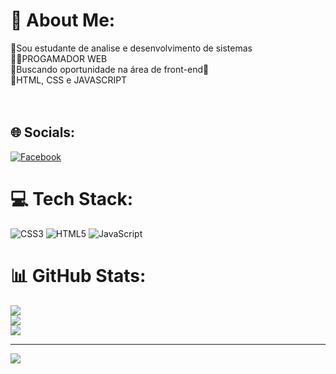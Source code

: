# 💫 About Me:
📝Sou estudante de analise e desenvolvimento de sistemas<br>🧑‍💻PROGAMADOR WEB<br>🚨Buscando  oportunidade na área de front-end🚨<br>📌HTML, CSS e JAVASCRIPT<br><br><br>


## 🌐 Socials:
[![Facebook](https://img.shields.io/badge/Facebook-%231877F2.svg?logo=Facebook&logoColor=white)](https://facebook.com/https://www.facebook.com/) 

# 💻 Tech Stack:
![CSS3](https://img.shields.io/badge/css3-%231572B6.svg?style=for-the-badge&logo=css3&logoColor=white) ![HTML5](https://img.shields.io/badge/html5-%23E34F26.svg?style=for-the-badge&logo=html5&logoColor=white) ![JavaScript](https://img.shields.io/badge/javascript-%23323330.svg?style=for-the-badge&logo=javascript&logoColor=%23F7DF1E)
# 📊 GitHub Stats:
![](https://github-readme-stats.vercel.app/api?username=GabrielDevAtos&theme=dracula&hide_border=false&include_all_commits=false&count_private=false)<br/>
![](https://github-readme-streak-stats.herokuapp.com/?user=GabrielDevAtos&theme=dracula&hide_border=false)<br/>
![](https://github-readme-stats.vercel.app/api/top-langs/?username=GabrielDevAtos&theme=dracula&hide_border=false&include_all_commits=false&count_private=false&layout=compact)

---
[![](https://visitcount.itsvg.in/api?id=GabrielDevAtos&icon=0&color=0)](https://visitcount.itsvg.in)

<!-- Proudly created with GPRM ( https://gprm.itsvg.in ) -->